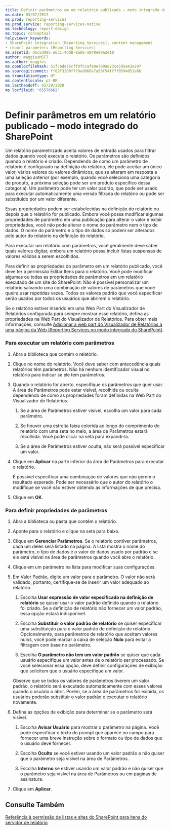 ```yaml
---
title: Definir parâmetros em um relatório publicado – modo integrado do SharePoint | Microsoft Docs
ms.date: 03/07/2017
ms.prod: reporting-services
ms.prod_service: reporting-services-native
ms.technology: report-design
ms.topic: conceptual
helpviewer_keywords:
- SharePoint integration [Reporting Services], content management
- report parameters [Reporting Services]
ms.assetid: dec5d985-a6c1-4dd8-8a66-a848e89a2e18
author: maggiesMSFT
ms.author: maggies
ms.openlocfilehash: 51fcade75cff0f5cafa0e780a823ce505e43e297
ms.sourcegitcommit: ff82f3260ff79ed860a7a58f54ff7f0594851e6b
ms.translationtype: HT
ms.contentlocale: pt-BR
ms.lasthandoff: 03/29/2020
ms.locfileid: "65576662"
---
```

# <a name="set-parameters-on-a-published-report---sharepoint-integrated-mode"></a>Definir parâmetros em um relatório publicado – modo integrado do SharePoint
  Um relatório parametrizado aceita valores de entrada usados para filtrar dados quando você executa o relatório. Os parâmetros são definidos quando o relatório é criado. Dependendo de como um parâmetro de relatório é configurado na definição do relatório, ele pode aceitar um único valor, vários valores ou valores dinâmicos, que se alteram em resposta a uma seleção anterior (por exemplo, quando você seleciona uma categoria de produto, a próxima seleção pode ser um produto específico dessa categoria). Um parâmetro pode ter um valor padrão, que pode ser usado para executar automaticamente uma versão filtrada do relatório ou pode ser substituído por um valor diferente.  
  
 Essas propriedades podem ser estabelecidas na definição do relatório ou depois que o relatório for publicado. Embora você possa modificar algumas propriedades de parâmetro em uma publicação para alterar o valor e exibir propriedades, você não pode alterar o nome do parâmetro nem o tipo de dados. O nome do parâmetro e o tipo de dados só podem ser alterados pelo autor do relatório na definição do relatório.  
  
 Para executar um relatório com parâmetros, você geralmente deve saber quais valores digitar, embora um relatório possa incluir listas suspensas de valores válidos a serem escolhidos.  
  
 Para definir as propriedades do parâmetro em um relatório publicado, você deve ter a permissão Editar Itens para o relatório. Você pode modificar algumas ou todas as propriedades de parâmetros em um relatório executado de um site do SharePoint. Não é possível personalizar um relatório salvando uma combinação de valores de parâmetros que você queira usar repetidas vezes. Todos os valores padrão que você especificar serão usados por todos os usuários que abrirem o relatório.  
  
 Se o relatório estiver inserido em uma Web Part do Visualizador de Relatórios configurada para sempre mostrar esse relatório, defina as propriedades na Web Part do Visualizador de Relatórios. Para obter mais informações, consulte [Adicionar a web part do Visualizador de Relatórios a uma página da Web &#40;Reporting Services no modo integrado do SharePoint&#41;](../../reporting-services/report-server-sharepoint/add-the-report-viewer-web-part-to-a-web-page.md).  
  
### <a name="to-run-a-parameterized-report"></a>Para executar um relatório com parâmetros  
  
1.  Abra a biblioteca que contém o relatório.  
  
2.  Clique no nome do relatório. Você deve saber com antecedência quais relatórios têm parâmetros. Não há nenhum identificador visual no relatório para indicar se ele tem parâmetros.  
  
3.  Quando o relatório for aberto, especifique os parâmetros que quer usar. A área de Parâmetros pode estar visível, recolhida ou oculta dependendo de como as propriedades foram definidas na Web Part do Visualizador de Relatórios.  
  
    1.  Se a área de Parâmetros estiver visível, escolha um valor para cada parâmetro.  
  
    2.  Se houver uma estreita faixa colorida ao longo do comprimento do relatório com uma seta no meio, a área de Parâmetros estará recolhida. Você pode clicar na seta para expandi-la.  
  
    3.  Se a área de Parâmetros estiver oculta, não será possível especificar um valor.  
  
4.  Clique em **Aplicar** na parte inferior da área de Parâmetros para executar o relatório.  
  
     É possível especificar uma combinação de valores que não gerem o resultado esperado. Pode ser necessário que o autor do relatório o modifique se você não estiver obtendo as informações de que precisa.  
  
5.  Clique em **OK**.  
  
### <a name="to-set-parameter-properties"></a>Para definir propriedades de parâmetros  
  
1.  Abra a biblioteca ou pasta que contém o relatório.  
  
2.  Aponte para o relatório e clique na seta para baixo.  
  
3.  Clique em **Gerenciar Parâmetros**. Se o relatório contiver parâmetros, cada um deles será listado na página. A lista mostra o nome do parâmetro, o tipo de dados e o valor de dados usado por padrão e se ele está visível na área de parâmetros quando você abre o relatório.  
  
4.  Clique em um parâmetro na lista para modificar suas configurações.  
  
5.  Em Valor Padrão, digite um valor para o parâmetro. O valor não será validado, portanto, certifique-se de inserir um valor adequado ao relatório.  
  
    1.  Escolha **Usar expressão de valor especificado na definição de relatório** se quiser usar o valor padrão definido quando o relatório foi criado. Se a definição de relatório não fornecer um valor padrão, essa opção estará indisponível.  
  
    2.  Escolha **Substituir o valor padrão de relatório** se quiser especificar uma substituição para o valor padrão de definição de relatório. Opcionalmente, para parâmetros de relatório que aceitam valores nulos, você pode marcar a caixa de seleção **Nulo** para evitar a filtragem com base no parâmetro.  
  
    3.  Escolha **O parâmetro não tem um valor padrão** se quiser que cada usuário especifique um valor antes de o relatório ser processado. Se você selecionar essa opção, deve definir configurações de exibição que solicitem que o usuário especifique um valor.  
  
     Observe que se todos os valores de parâmetros tiverem um valor padrão, o relatório será executado automaticamente com esses valores quando o usuário o abrir. Porém, se a área de parâmetros for exibida, os usuários poderão substituir o valor padrão e executar o relatório novamente.  
  
6.  Defina as opções de exibição para determinar se o parâmetro será visível.  
  
    1.  Escolha **Avisar Usuário** para mostrar o parâmetro na página. Você pode especificar o texto do prompt que aparece no campo para fornecer uma breve instrução sobre o formato ou tipo de dados que o usuário deve fornecer.  
  
    2.  Escolha **Oculto** se você estiver usando um valor padrão e não quiser que o parâmetro seja visível na área de Parâmetros.  
  
    3.  Escolha **Interno** se estiver usando um valor padrão e não quiser que o parâmetro seja visível na área de Parâmetros ou em páginas de assinatura.  
  
7.  Clique em **Aplicar**.  
  
## <a name="see-also"></a>Consulte Também  
 [Referência à permissão de listas e sites do SharePoint para itens do servidor de relatório](../../reporting-services/security/sharepoint-site-and-list-permission-reference-for-report-server-items.md)  
  
  
